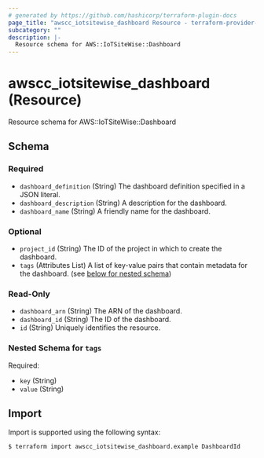 ```yaml
---
# generated by https://github.com/hashicorp/terraform-plugin-docs
page_title: "awscc_iotsitewise_dashboard Resource - terraform-provider-awscc"
subcategory: ""
description: |-
  Resource schema for AWS::IoTSiteWise::Dashboard
---
```


# awscc_iotsitewise_dashboard (Resource)

Resource schema for AWS::IoTSiteWise::Dashboard



<!-- schema generated by tfplugindocs -->
## Schema

### Required

- `dashboard_definition` (String) The dashboard definition specified in a JSON literal.
- `dashboard_description` (String) A description for the dashboard.
- `dashboard_name` (String) A friendly name for the dashboard.

### Optional

- `project_id` (String) The ID of the project in which to create the dashboard.
- `tags` (Attributes List) A list of key-value pairs that contain metadata for the dashboard. (see [below for nested schema](#nestedatt--tags))

### Read-Only

- `dashboard_arn` (String) The ARN of the dashboard.
- `dashboard_id` (String) The ID of the dashboard.
- `id` (String) Uniquely identifies the resource.

<a id="nestedatt--tags"></a>
### Nested Schema for `tags`

Required:

- `key` (String)
- `value` (String)

## Import

Import is supported using the following syntax:

```shell
$ terraform import awscc_iotsitewise_dashboard.example DashboardId
```
